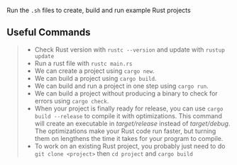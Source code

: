 Run the `.sh` files to create, build and run example Rust projects

## Useful Commands

> - Check Rust version with `rustc --version` and update with `rustup update`
> - Run a rust file with `rustc main.rs`
> - We can create a project using `cargo new`.
> - We can build a project using `cargo build`.
> - We can build and run a project in one step using `cargo run`.
> - We can build a project without producing a binary to check for errors using `cargo check`.
> - When your project is finally ready for release, you can use `cargo build --release` to compile it with optimizations. This command will create an executable in *target/release* instead of *target/debug*. The optimizations make your Rust code run faster, but turning them on lengthens the time it takes for your program to compile.
> - To work on an existing Rust project, you probably just need to do `git clone <project>` then `cd project` and `cargo build`
